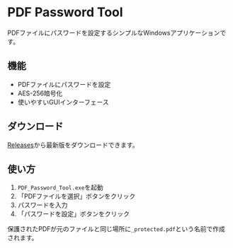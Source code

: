 # PDF Password Tool

PDFファイルにパスワードを設定するシンプルなWindowsアプリケーションです。

## 機能

- PDFファイルにパスワードを設定
- AES-256暗号化
- 使いやすいGUIインターフェース

## ダウンロード

[Releases](https://github.com/seyaytua/PDF_PASSWORD/releases)から最新版をダウンロードできます。

## 使い方

1. `PDF_Password_Tool.exe`を起動
2. 「PDFファイルを選択」ボタンをクリック
3. パスワードを入力
4. 「パスワードを設定」ボタンをクリック

保護されたPDFが元のファイルと同じ場所に`_protected.pdf`という名前で作成されます。
